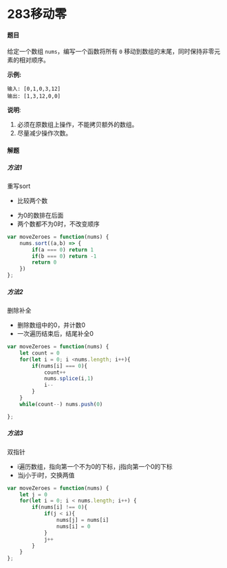 # 283移动零

#### 题目

给定一个数组 `nums`，编写一个函数将所有 `0` 移动到数组的末尾，同时保持非零元素的相对顺序。

**示例:**

```
输入: [0,1,0,3,12]
输出: [1,3,12,0,0]
```

**说明**:

1. 必须在原数组上操作，不能拷贝额外的数组。
2. 尽量减少操作次数。



#### 解题

##### 方法1

重写sort

+ 比较两个数
- 为0的数排在后面
- 两个数都不为0时，不改变顺序

```js
var moveZeroes = function(nums) {
    nums.sort((a,b) => {
        if(a === 0) return 1
        if(b === 0) return -1
        return 0
    })
};
```



##### 方法2

删除补全

+ 删除数组中的0，并计数0
+ 一次遍历结束后，结尾补全0

```js
var moveZeroes = function(nums) {
    let count = 0
    for(let i = 0; i <nums.length; i++){
        if(nums[i] === 0){
            count++
            nums.splice(i,1)
            i--
        }
    }
    while(count--) nums.push(0)

};
```



##### 方法3

双指针

+ i遍历数组，指向第一个不为0的下标，j指向第一个0的下标
+ 当j小于i时，交换两值

```js
var moveZeroes = function(nums) {
    let j = 0
    for(let i = 0; i < nums.length; i++) {
        if(nums[i] !== 0){
            if(j < i){
                nums[j] = nums[i]
                nums[i] = 0
            }
            j++
        }
    }
};
```


